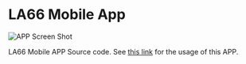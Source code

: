 # LA66 Mobile App

![APP Screen Shot](https://github.com/dragino/LA66_Mobile_App/blob/main/Android/LA66_USB-40.jpg)

LA66 Mobile APP Source code. See [this link](http://wiki.dragino.com/xwiki/bin/view/Main/User%20Manual%20for%20LoRaWAN%20End%20Nodes/LA66%20USB%20LoRaWAN%20Adapter%20User%20Manual/#H1.8A0Example:UseofA0LA66USBLoRaWANAdapterandmobileAPP) for the usage of this APP. 
